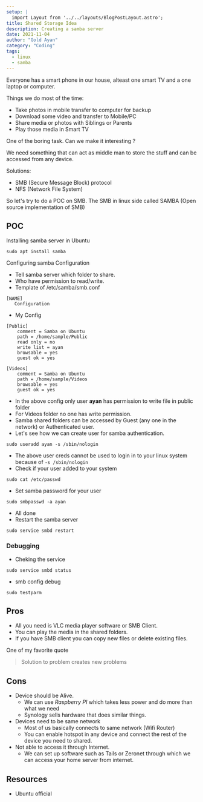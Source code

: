 ```yaml
---
setup: |
  import Layout from '../../layouts/BlogPostLayout.astro';
title: Shared Storage Idea
description: Creating a samba server
date: 2021-11-04
author: "Gold Ayan"
category: "Coding"
tags:
  - linux
  - samba
---
```


Everyone has a smart phone in our house, alteast one smart TV and a one laptop or computer.

Things we do most of the time:

- Take photos in mobile transfer to computer for backup
- Download some video and transfer to Mobile/PC
- Share media or photos with Siblings or Parents
- Play those media in Smart TV

One of the boring task. Can we make it interesting ?

<!-- more -->

We need something that can act as middle man to store the stuff and can be
accessed from any device.

Solutions:

- SMB (Secure Message Block) protocol
- NFS (Network File System)

So let's try to do a POC on SMB. The SMB in linux side called SAMBA (Open source implementation of SMB)

## POC

Installing samba server in Ubuntu

```
sudo apt install samba
```

Configuring samba Configuration

- Tell samba server which folder to share.
- Who have permission to read/write.
- Template of /etc/samba/smb.conf

```
[NAME]
   Configuration
```

- My Config

```
[Public]
    comment = Samba on Ubuntu
    path = /home/sample/Public
    read only = no
    write list = ayan
    browsable = yes
    guest ok = yes

[Videos]
    comment = Samba on Ubuntu
    path = /home/sample/Videos
    browsable = yes
    guest ok = yes
```

- In the above config only user **ayan** has permission to write file in public folder
- For Videos folder no one has write permission.
- Samba shared folders can be accessed by Guest (any one in the network) or Authenticated user.
- Let's see how we can create user for samba authentication.

```
sudo useradd ayan -s /sbin/nologin
```

- The above user creds cannot be used to login in to your linux system because of `-s /sbin/nologin`
- Check if your user added to your system

```
sudo cat /etc/passwd
```

- Set samba password for your user

```
sudo smbpasswd -a ayan
```

- All done
- Restart the samba server

```
sudo service smbd restart
```

### Debugging

- Cheking the service

```
sudo service smbd status
```

- smb config debug

```
sudo testparm
```

## Pros

- All you need is VLC media player software or SMB Client.
- You can play the media in the shared folders.
- If you have SMB client you can copy new files or delete existing files.

One of my favorite quote

> Solution to problem creates new problems

## Cons

- Device should be Alive.
  - We can use _Raspberry PI_ which takes less power and do more than what we need
  - Synology sells hardware that does similar things.
- Devices need to be same network
  - Most of us basically connects to same network (Wifi Router)
  - You can enable hotspot in any device and connect the rest of the device you need to shared.
- Not able to access it through Internet.
  - We can set up software such as Tails or Zeronet through which we can
    access your home server from internet.

## Resources

- Ubuntu official
